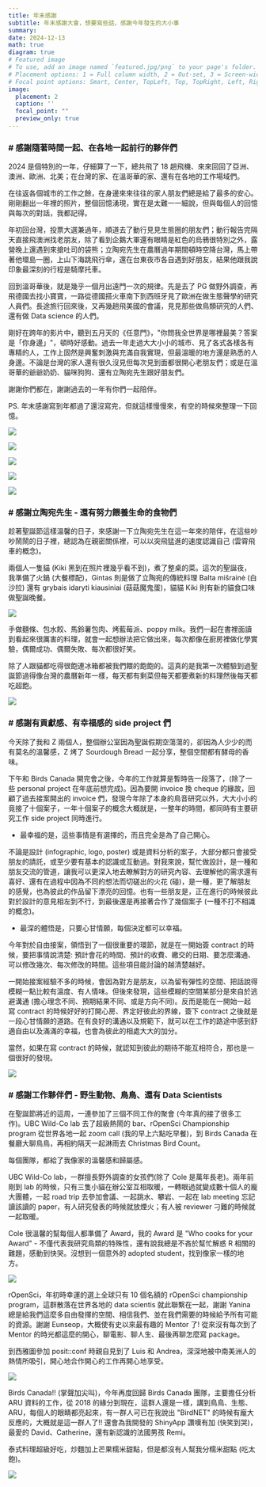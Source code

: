 ```yaml
---
title: 年末感謝
subtitle: 年末感謝大會，想要寫些話，感謝今年發生的大小事
summary: 
date: 2024-12-13
math: true
diagram: true
# Featured image
# To use, add an image named `featured.jpg/png` to your page's folder.
# Placement options: 1 = Full column width, 2 = Out-set, 3 = Screen-width
# Focal point options: Smart, Center, TopLeft, Top, TopRight, Left, Right, BottomLeft, Bottom, BottomRight
image:
  placement: 2
  caption: ''
  focal_point: ""
  preview_only: true
---
```


### # 感謝隨著時間一起、在各地一起前行的夥伴們

2024 是個特別的一年，仔細算了一下，總共飛了 18 趟飛機、來來回回了亞洲、澳洲、歐洲、北美；在台灣的家、在溫哥華的家、還有在各地的工作場域們。

在往返各個城市的工作之餘，在身邊來來往往的家人朋友們總是給了最多的安心。剛剛翻出一年裡的照片，整個回憶湧現，實在是太難一一細說，但與每個人的回憶與每次的對話，我都記得。

年初回台灣，投票大選兼過年，順道去了動行見見生態圈的朋友們；動行報告完隔天直接飛澳洲找老朋友，除了看到企鵝大軍還有眼睛是紅色的烏鴉很特別之外，露營晚上還遇到來搶吐司的袋熊；立陶宛先生在農曆過年期間頓時空降台灣，馬上帶著他環島一圈，上山下海跳飛行傘，還在台東夜市各自遇到好朋友，結果他跟我說印象最深刻的行程是騎摩托車。

回到溫哥華後，就是幾乎一個月出遠門一次的規律。先是去了 PG 做野外調查，再飛德國去找小寶寶，一路從德國搭火車南下到西班牙見了歐洲在做生態聲學的研究人員們。長途旅行回來後，又再幾趟飛美國的會議，見見那些做鳥類研究的人們、還有做 Data science 的人們。

剛好在跨年的影片中，聽到五月天的《任意門》，"你問我全世界是哪裡最美？答案是「你身邊」"，頓時好感動。過去一年走過大大小小的城市、見了各式各樣各有專精的人，工作上固然是興奮刺激與充滿自我實現，但最溫暖的地方還是熟悉的人身邊。不論是台灣的家人還有很久沒見但每次見到面都很開心老朋友們；或是在溫哥華的爺爺奶奶、貓咪狗狗、還有立陶宛先生跟好朋友們。

謝謝你們都在，謝謝過去的一年有你們一起陪伴。

PS. 年末感謝寫到年都過了還沒寫完，但就這樣慢慢來，有空的時候來整理一下回憶。

![](5.jpg)

![](4.jpg)

![](3.jpg)

![](2.jpg)

![](1.jpg)





### # 感謝立陶宛先生 - 還有努力餵養生命的食物們

趁著聖誕節這樣溫馨的日子，來感謝一下立陶宛先生在這一年來的陪伴，在這些吵吵鬧鬧的日子裡，總認為在親密關係裡，可以以突飛猛進的速度認識自己 (雲霄飛車的概念)。

兩個人一隻貓 (Kiki 黑到在照片裡幾乎看不到)，煮了整桌的菜。這次的聖誕夜，我準備了火鍋 (大餐標配)，Gintas 則是做了立陶宛的傳統料理 Balta mišrainė (白沙拉) 還有 grybais idaryti kiausiniai (菇菇魔鬼蛋)，貓貓 Kiki 則有新的貓食口味做聖誕晚餐。

![](featured.jpg)

手做麵條、包水餃、馬鈴薯包肉、烤藍莓派、poppy milk。我們一起在書裡面讀到看起來很厲害的料理，就會一起想辦法把它做出來，每次都像在廚房裡做化學實驗，偶爾成功、偶爾失敗、每次都很好笑。

除了人跟貓都吃得很飽連冰箱都被我們餵的飽飽的。這真的是我第一次體驗到過聖誕節過得像台灣的農曆新年一樣，每天都有剩菜但每天都要煮新的料理然後每天都吃超飽。

![](IMG_2222.jpg)



### # 感謝有貢獻感、有幸福感的 side project 們

今天除了我和 Z 兩個人，整個辦公室因為聖誕假期空蕩蕩的，卻因為人少少的而有莫名的溫馨感，Z 烤了 Sourdough Bread 一起分享，整個空間都有酵母的香味。

下午和 Birds Canada 開完會之後，今年的工作就算是暫時告一段落了，(除了一些 personal project 在年底前想完成)。因為要開 invoice 換 cheque 的緣故，回顧了過去接案開出的 invoice 們，發現今年除了本身的鳥音研究以外，大大小小的竟接了十個案子，一年十個案子的概念大概就是，一整年的時間，都同時有主要研究工作 side project 同時進行。

- 最幸福的是，這些事情是有選擇的，而且完全是為了自己開心。

不論是設計 (infographic, logo, poster) 或是資料分析的案子，大部分都只會接受朋友的請託，或至少要有基本的認識或互動過。對我來說，幫忙做設計，是一種和朋友交流的管道，讓我可以更深入地去瞭解對方的研究內容、去理解他的需求還有喜好、還有在過程中因為不同的想法而切磋出的火花 (碰)，是一種，更了解朋友的感覺，也為彼此的作品留下漂亮的回憶。也有一些朋友是，正在進行的時候彼此對於設計的意見相左到不行，到最後還是再接著合作了幾個案子 (一種不打不相識的概念)。


- 最深的體悟是，只要心甘情願，每個決定都可以幸福。

今年對於自由接案，領悟到了一個很重要的環節，就是在一開始簽 contract 的時候，要把事情說清楚: 預計會花的時間、預計的收費、繳交的日期、要怎麼溝通、可以修改幾次、每次修改的時間。這些項目能討論的越清楚越好。

一開始接案經驗不多的時候，會因為對方是朋友，以為留有彈性的空間、把話說得模糊一點比較有溫度、有人情味。但後來發現，這些模糊的空間某部分是來自於逃避溝通 (擔心理念不同、預期結果不同、或是方向不同)。反而是能在一開始一起寫 contract 的時候好好的打開心房、界定好彼此的界線，簽下 contract 之後就是一段心甘情願的道路。在有良好的溝通以及規範下，就可以在工作的路途中感到舒適自由以及滿滿的幸福，也會為彼此的相處大大的加分。

當然，如果在寫 contract 的時候，就認知到彼此的期待不能互相符合，那也是一個很好的發現。

![](infographic.png)


### # 感謝工作夥伴們 - 野生動物、鳥鳥、還有 Data Scientists

在聖誕節將近的這周，一連參加了三個不同工作的聚會 (今年真的接了很多工作)。UBC Wild-Co lab 去了超級熱鬧的 bar、rOpenSci Championship program 從世界各地一起 zoom call (我的早上六點吃早餐)，到 Birds Canada 在餐廳大聊鳥鳥，再相約隔天一起淋雨去 Christmas Bird Count。

每個團隊，都給了我像家的溫馨感和歸屬感。

UBC Wild-Co lab，一群擅長野外調查的女孩們(除了 Cole 是萬年長老)。兩年前剛到 lab 的時候，只有三隻小貓在辦公室互相取暖，一轉眼過就變成數十個人的龐大團體，一起 road trip 去參加會議、一起跳水、攀岩、一起在 lab meeting 忘記讀該讀的 paper，有人研究發表的時候就放煙火；有人被 reviewer 刁難的時候就一起取暖。

Cole 很溫馨的幫每個人都準備了 Award，我的 Award 是 "Who cooks for your Award" - 不僅代表我研究鳥類的特殊性，還有說我總是不吝於幫忙解惑 R 相關的難題，感動到快哭。沒想到一個意外的 adopted student，找到像家一樣的地方。

![](co-lab.jpg)

rOpenSci，年初時幸運的選上全球只有 10 個名額的 rOpenSci championship program，這群散落在世界各地的 data scientis 就此聯繫在一起，謝謝 Yanina 總是給我們這麼多自由發揮的空間、相信我們、並在我們需要的時候給予所有可能的資源。謝謝 Eunseop，大概使有史以來最有趣的 Mentor 了! 從來沒有每次到了 Mentor 的時光都這麼的開心，聊電影、聊人生、最後再聊怎麼寫 package。

到西雅圖參加 posit::conf 時親自見到了 Luis 和 Andrea，深深地被中南美洲人的熱情所吸引，開心地合作開心的工作再開心地享受。

![](rOpenSci.png)

Birds Canada!! (掌聲加尖叫)，今年再度回歸 Birds Canada 團隊，主要擔任分析 ARU 資料的工作，從 2018 的緣分到現在，這群人還是一樣，講到鳥鳥、生態、ARU，每個人的眼睛都亮起來，有一群人可已在我說出 "BirdNET" 的時候有龐大反應的，大概就是這一群人了!! 還會為我開發的 ShinyApp 讚嘆有加 (快笑到哭)，最愛的 David、Catherine，還有新認識的法國男孩 Remi。

泰式料理超級好吃，炒麵加上芒果糯米甜點，但是都沒有人幫我分糯米甜點 (吃太飽)。

![](./birds_canada.jpg)

